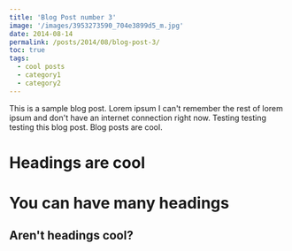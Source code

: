 ```yaml
---
title: 'Blog Post number 3'
image: '/images/3953273590_704e3899d5_m.jpg'
date: 2014-08-14
permalink: /posts/2014/08/blog-post-3/
toc: true
tags:
  - cool posts
  - category1
  - category2
---
```


This is a sample blog post. Lorem ipsum I can't remember the rest of lorem ipsum and don't have an internet connection right now. Testing testing testing this blog post. Blog posts are cool. 

Headings are cool
======

You can have many headings
======

Aren't headings cool?
------
